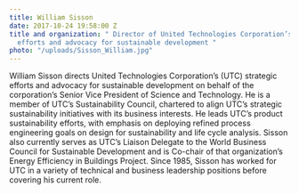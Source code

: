 ```yaml
---
title: William Sisson
date: 2017-10-24 19:58:00 Z
title and organization: " Director of United Technologies Corporation’s (UTC) strategic
  efforts and advocacy for sustainable development "
photo: "/uploads/Sisson_William.jpg"
---
```


William Sisson directs United Technologies Corporation’s (UTC) strategic efforts and advocacy for sustainable development on behalf of the corporation’s Senior Vice President of Science and Technology. He is a member of UTC’s Sustainability Council, chartered to align UTC’s strategic sustainability initiatives with its business interests. He leads UTC’s product sustainability efforts, with emphasis on deploying refined process engineering goals on design for sustainability and life cycle analysis. Sisson also currently serves as UTC’s Liaison Delegate to the World Business Council for Sustainable Development and is Co-chair of that organization’s Energy Efficiency in Buildings Project. Since 1985, Sisson has worked for UTC in a variety of technical and business leadership positions before covering his current role.